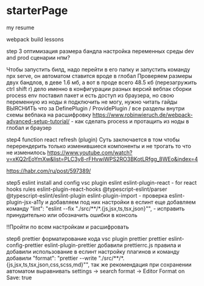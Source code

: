 # starterPage
my resume


webpack build lessons

step 3
оптимизация размера бандла
настройка переменных среды dev and prod 
сценарии нпм?

Чтобы запустить билд, надо перейти в его папку и запустить команду npx serve, он автоматом ставится вроде в глобал
Проверяем размеры двух бандлов, в деве 1.6 мб, а вот в проде всего 48.5 кб (перезагружить ctrl shift r) дело именно в конфигурации разных версий вебпак сборки
process env поставил пакет и есть доступ из браузера, но свою переменную из ноды я подключить не могу, нужно читать гайды
ВЫЯСНИТЬ что за DefinePlugin / ProvidePlugin / все разделы внутри схемы вебпака на расшифровку
https://www.robinwieruch.de/webpack-advanced-setup-tutorial/ - как сделать process и протащить из ноды в глобал и браузер

step4 
function react refresh (plugin)
Суть заключается в том чтобы перерендерить только изменившиеся компоненты и не трогать то что не изменилось
https://www.youtube.com/watch?v=xKQ2rEoYmXw&list=PLC3y8-rFHvwiWPS2RO3BKotLRfgg_8WEo&index=4

https://habr.com/ru/post/597389/

step5
eslint install and config
vsc plugin eslint
eslint-plugin-react - for react hooks rules
eslint-plugin-react-hooks
@typescript-eslint/parser
@typescript-eslint/eslint-plugin
eslint-plugin-import  - проверка
eslint-plugin-jsx-a11y
  и добавляем под них настройки в еслинт
  еще добавляем команду "lint": "eslint --fix \"./src/**/*.{js,jsx,ts,tsx,json}\"", - исправить принудительно или обозначить ошибки в консоль

  !!Пройти по всем настройкам и расшифровать

  step6
  prettier форматирование кода
  vsc plugin prettier
  prettier eslint-config-prettier eslint-plugin-prettier
  добавили prettierrc.js правила и добавили использование в еслинт настройку плагинов
  и команду добавили  "format": "prettier --write \"./src/**/*.{js,jsx,ts,tsx,json,css,scss,md}\"",
  так же рекомендация при сохранении автоматом выравнивать settings -> search format -> Editor Format on Save: true
